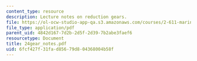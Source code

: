 ```yaml
---
content_type: resource
description: Lecture notes on reduction gears.
file: https://ol-ocw-studio-app-qa.s3.amazonaws.com/courses/2-611-marine-power-and-propulsion-fall-2006/6fcf427f31fad85679d804368004b58f_24gear_notes.pdf
file_type: application/pdf
parent_uid: 4842d167-7d2b-2d5f-2d39-7b2abe3faef6
resourcetype: Document
title: 24gear_notes.pdf
uid: 6fcf427f-31fa-d856-79d8-04368004b58f
---
```

